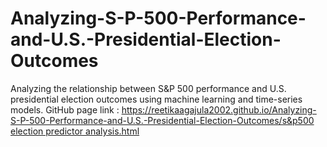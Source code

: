 # Analyzing-S-P-500-Performance-and-U.S.-Presidential-Election-Outcomes
Analyzing the relationship between S&amp;P 500 performance and U.S. presidential election outcomes using machine learning and time-series models.
GitHub page link : [https://reetikaagajula2002.github.io/Analyzing-S-P-500-Performance-and-U.S.-Presidential-Election-Outcomes/s&p500 election predictor analysis.html
](https://reetikaagajula2002.github.io/Analyzing-S-P-500-Performance-and-U.S.-Presidential-Election-Outcomes/s&p500_election_predictor_analysis.html)
